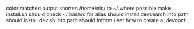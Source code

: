 color matched output
shorten /home/nic/ to ~/ where possible
make install.sh
     should check ~/.bashrc for alias
     should install devsearch into path
     should install dev.sh into path
     should inform user how to create a .devconf

